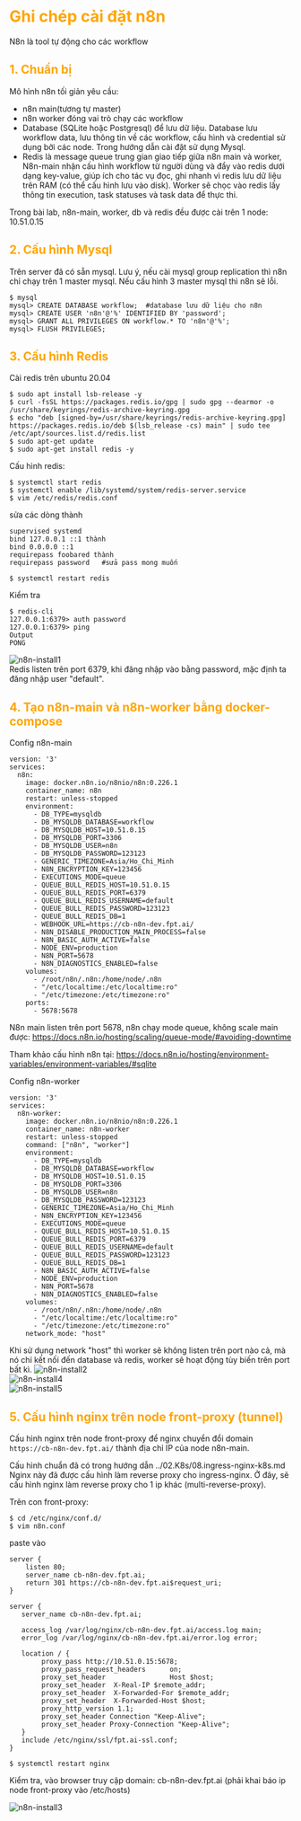 <h1 style="color:orange">Ghi chép cài đặt n8n</h1>
N8n là tool tự động cho các workflow

<h2 style="color:orange">1. Chuẩn bị</h2>
Mô hình n8n tối giản yêu cầu:

- n8n main(tương tự master)
- n8n worker đóng vai trò chạy các workflow
- Database (SQLite hoặc Postgresql) để lưu dữ liệu. Database lưu workflow data, lưu thông tin về các workflow, cấu hình và credential sử dụng bởi các node. Trong hướng dẫn cài đặt sử dụng Mysql.
- Redis là message queue trung gian giao tiếp giữa n8n main và worker, N8n-main nhận cấu hình workflow từ người dùng và đẩy vào redis dưới dạng key-value, giúp ích cho tác vụ đọc, ghi nhanh vì redis lưu dữ liệu trên RAM (có thể cấu hình lưu vào disk). Worker sẽ chọc vào redis lấy thông tin execution, task statuses và task data để thực thi.

Trong bài lab, n8n-main, worker, db và redis đều được cài trên 1 node: 10.51.0.15
<h2 style="color:orange">2. Cấu hình Mysql</h2>
Trên server đã có sẵn mysql. Lưu ý, nếu cài mysql group replication thì n8n chỉ chạy trên 1 master mysql. Nếu cấu hình 3 master mysql thì n8n sẽ lỗi.

    $ mysql
    mysql> CREATE DATABASE workflow;  #database lưu dữ liệu cho n8n
    mysql> CREATE USER 'n8n'@'%' IDENTIFIED BY 'password';
    mysql> GRANT ALL PRIVILEGES ON workflow.* TO 'n8n'@'%';
    mysql> FLUSH PRIVILEGES;
<h2 style="color:orange">3. Cấu hình Redis</h2>
Cài redis trên ubuntu 20.04

    $ sudo apt install lsb-release -y
    $ curl -fsSL https://packages.redis.io/gpg | sudo gpg --dearmor -o /usr/share/keyrings/redis-archive-keyring.gpg
    $ echo "deb [signed-by=/usr/share/keyrings/redis-archive-keyring.gpg] https://packages.redis.io/deb $(lsb_release -cs) main" | sudo tee /etc/apt/sources.list.d/redis.list
    $ sudo apt-get update
    $ sudo apt-get install redis -y
Cấu hình redis:

    $ systemctl start redis
    $ systemctl enable /lib/systemd/system/redis-server.service
    $ vim /etc/redis/redis.conf
sửa các dòng thành

    supervised systemd
    bind 127.0.0.1 ::1 thành 
    bind 0.0.0.0 ::1
    requirepass foobared thành
    requirepass password   #sửa pass mong muốn

    $ systemctl restart redis
Kiểm tra

    $ redis-cli
    127.0.0.1:6379> auth password
    127.0.0.1:6379> ping
    Output
    PONG
![n8n-install1](../img/n8n-install1.png)<br>
Redis listen trên port 6379, khi đăng nhập vào bằng password, mặc định ta đăng nhập user "default".
<h2 style="color:orange">4. Tạo n8n-main và n8n-worker bằng docker-compose</h2>
Config n8n-main

    version: '3'
    services:
      n8n:
        image: docker.n8n.io/n8nio/n8n:0.226.1
        container_name: n8n
        restart: unless-stopped
        environment:
          - DB_TYPE=mysqldb
          - DB_MYSQLDB_DATABASE=workflow
          - DB_MYSQLDB_HOST=10.51.0.15
          - DB_MYSQLDB_PORT=3306
          - DB_MYSQLDB_USER=n8n
          - DB_MYSQLDB_PASSWORD=123123
          - GENERIC_TIMEZONE=Asia/Ho_Chi_Minh
          - N8N_ENCRYPTION_KEY=123456
          - EXECUTIONS_MODE=queue
          - QUEUE_BULL_REDIS_HOST=10.51.0.15
          - QUEUE_BULL_REDIS_PORT=6379
          - QUEUE_BULL_REDIS_USERNAME=default
          - QUEUE_BULL_REDIS_PASSWORD=123123
          - QUEUE_BULL_REDIS_DB=1
          - WEBHOOK_URL=https://cb-n8n-dev.fpt.ai/
          - N8N_DISABLE_PRODUCTION_MAIN_PROCESS=false
          - N8N_BASIC_AUTH_ACTIVE=false
          - NODE_ENV=production
          - N8N_PORT=5678
          - N8N_DIAGNOSTICS_ENABLED=false
        volumes:
          - /root/n8n/.n8n:/home/node/.n8n
          - "/etc/localtime:/etc/localtime:ro"
          - "/etc/timezone:/etc/timezone:ro"
        ports:
          - 5678:5678
N8n main listen trên port 5678, n8n chạy mode queue, không scale main được: https://docs.n8n.io/hosting/scaling/queue-mode/#avoiding-downtime

Tham khảo cấu hình n8n tại: https://docs.n8n.io/hosting/environment-variables/environment-variables/#sqlite

Config n8n-worker

    version: '3'
    services:
      n8n-worker:
        image: docker.n8n.io/n8nio/n8n:0.226.1
        container_name: n8n-worker
        restart: unless-stopped
        command: ["n8n", "worker"]
        environment:
          - DB_TYPE=mysqldb
          - DB_MYSQLDB_DATABASE=workflow
          - DB_MYSQLDB_HOST=10.51.0.15
          - DB_MYSQLDB_PORT=3306
          - DB_MYSQLDB_USER=n8n
          - DB_MYSQLDB_PASSWORD=123123
          - GENERIC_TIMEZONE=Asia/Ho_Chi_Minh
          - N8N_ENCRYPTION_KEY=123456
          - EXECUTIONS_MODE=queue
          - QUEUE_BULL_REDIS_HOST=10.51.0.15
          - QUEUE_BULL_REDIS_PORT=6379
          - QUEUE_BULL_REDIS_USERNAME=default
          - QUEUE_BULL_REDIS_PASSWORD=123123
          - QUEUE_BULL_REDIS_DB=1
          - N8N_BASIC_AUTH_ACTIVE=false
          - NODE_ENV=production
          - N8N_PORT=5678
          - N8N_DIAGNOSTICS_ENABLED=false
        volumes:
          - /root/n8n/.n8n:/home/node/.n8n
          - "/etc/localtime:/etc/localtime:ro"
          - "/etc/timezone:/etc/timezone:ro"
        network_mode: "host"
Khi sử dụng network "host" thì worker sẽ không listen trên port nào cả, mà nó chỉ kết nối đến database và redis, worker sẽ hoạt động tùy biến trên port bất kì.
![n8n-install2](../img/n8n-install2.png)<br>
![n8n-install4](../img/n8n-install4.png)<br>
![n8n-install5](../img/n8n-install5.png)<br>
<h2 style="color:orange">5. Cấu hình nginx trên node front-proxy (tunnel)</h2>

Cấu hình nginx trên node front-proxy để nginx chuyển đổi domain `https://cb-n8n-dev.fpt.ai/` thành địa chỉ IP của node n8n-main.

Cấu hình chuẩn đã có trong hướng dẫn ../02.K8s/08.ingress-nginx-k8s.md<br>
Nginx này đã được cấu hình làm reverse proxy cho ingress-nginx. Ở đây, sẽ cấu hình nginx làm reverse proxy cho 1 ip khác (multi-reverse-proxy).

Trên con front-proxy:

    $ cd /etc/nginx/conf.d/
    $ vim n8n.conf
paste vào

    server {
        listen 80;
        server_name cb-n8n-dev.fpt.ai;
        return 301 https://cb-n8n-dev.fpt.ai$request_uri;
    }

    server {
       server_name cb-n8n-dev.fpt.ai;

       access_log /var/log/nginx/cb-n8n-dev.fpt.ai/access.log main;
       error_log /var/log/nginx/cb-n8n-dev.fpt.ai/error.log error;

       location / {
            proxy_pass http://10.51.0.15:5678;
            proxy_pass_request_headers      on;
            proxy_set_header                Host $host;
            proxy_set_header  X-Real-IP $remote_addr;
            proxy_set_header  X-Forwarded-For $remote_addr;
            proxy_set_header  X-Forwarded-Host $host;
            proxy_http_version 1.1;
            proxy_set_header Connection "Keep-Alive";
            proxy_set_header Proxy-Connection "Keep-Alive";
       }
       include /etc/nginx/ssl/fpt.ai-ssl.conf;
    }

    $ systemctl restart nginx
Kiểm tra, vào browser truy cập domain:
cb-n8n-dev.fpt.ai (phải khai báo ip node front-proxy vào /etc/hosts)

![n8n-install3](../img/n8n-install3.png)<br>